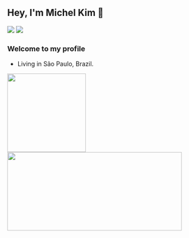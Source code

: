 ## Hey, I'm Michel Kim 👋

<div>
  <a href="https://www.linkedin.com/in/micheljkim/" target="_blank"><img src="https://img.shields.io/badge/-LinkedIn-%230077B5?style=for-the-badge&logo=linkedin&logoColor=white" target="_blank"></a>
  <a href = "mailto:kim98.michel@gmail.com"><img src="https://img.shields.io/badge/-Gmail-%23333?style=for-the-badge&logo=gmail&logoColor=white" target="_blank"></a>
</div>  

### Welcome to my profile

-  Living in São Paulo, Brazil.

<div>
  <a href="https://github.com/kimMichel">
  <img height="180em" src="https://github-readme-stats.vercel.app/api?username=kimMichel&show_icons=true&theme=dark&include_all_commits=true&count_private=true"/>
  <img height="180em" width="400em" src="https://github-readme-stats.vercel.app/api/top-langs/?username=kimMichel&layout=compact&langs_count=7&theme=dark"/>
</div>
